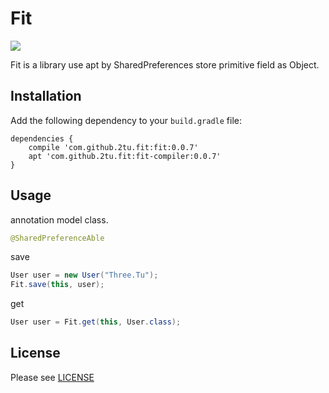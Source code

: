 # Fit

[![](https://jitpack.io/v/2tu/fit.svg)](https://jitpack.io/#2tu/fit)

Fit is a library use apt by SharedPreferences store primitive field as Object.

## Installation
Add the following dependency to your `build.gradle` file:

```
dependencies {
    compile 'com.github.2tu.fit:fit:0.0.7'
    apt 'com.github.2tu.fit:fit-compiler:0.0.7'
}
```

## Usage
annotation model class.
```java
@SharedPreferenceAble
```

save
```java
User user = new User("Three.Tu");
Fit.save(this, user);
```
get
```java
User user = Fit.get(this, User.class);
```



## License
Please see [LICENSE](/LICENSE)
